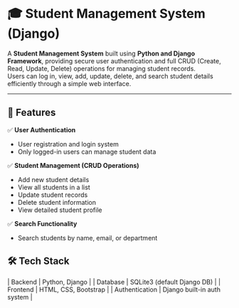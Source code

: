 # 🎓 Student Management System (Django)

A **Student Management System** built using **Python and Django Framework**, providing secure user authentication and full CRUD (Create, Read, Update, Delete) operations for managing student records.  
Users can log in, view, add, update, delete, and search student details efficiently through a simple web interface.

---

## 🧾 Features

✅ **User Authentication**
- User registration and login system  
- Only logged-in users can manage student data  

✅ **Student Management (CRUD Operations)**
- Add new student details  
- View all students in a list  
- Update student records  
- Delete student information  
- View detailed student profile  

✅ **Search Functionality**
- Search students by name, email, or department  


## 🛠️ Tech Stack

| Backend | Python, Django |
| Database | SQLite3 (default Django DB) |
| Frontend | HTML, CSS, Bootstrap |
| Authentication | Django built-in auth system |



